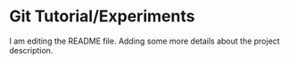 # Git Tutorial/Experiments

I am editing the README file. Adding some more details about the project description.
